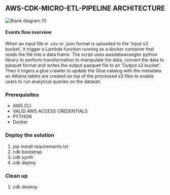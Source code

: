 ## AWS-CDK-MICRO-ETL-PIPELINE ARCHITECTURE
![Blank diagram (1)](https://github.com/PHIDELIST/AWS-CDK-micro-ETL-pipeline/assets/64526896/0e66f4cf-93d1-4510-8768-320b5dd68a9e)

#### Events flow overview
When an input file in .csv or .json format is uploaded to the ‘input s3 bucket’, it trigger a Lambda function running as a docker container that reads the file into a data frame. The script uses awsdatawrangler python library to perform transformation to manipulate the data, convert the data to parquet format and writes the output paequet file to an ‘Output s3 bucket’. Then it trigers a glue crawler to update the Glue catalog with the metadata. an Athena tables are created on top of the processed s3 files to enable users to run analytical queries on the dataset. 
 
### Prerequisites
+ AWS CLI
+ VALID AWS ACCESS CREDENTIALS
+ PYTHON
+ Docker
### Deploy the solution
1. pip install requirements.txt
2. cdk bootstrap
3. cdk synth
4. cdk deploy

### Clean up
1. cdk destroy

